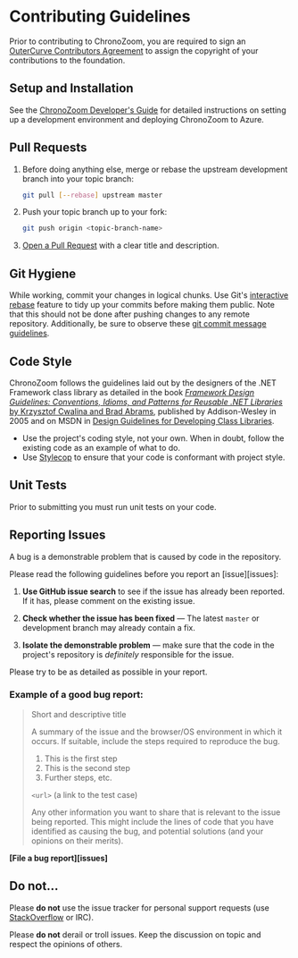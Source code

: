# Contributing Guidelines #
Prior to contributing to ChronoZoom, you are required to sign an [OuterCurve Contributors Agreement](http://www.outercurve.org/Portals/0/docs/Outercurve%20Foundation%20Contribution%20Agreement%20%28editable%29.pdf) to assign the copyright of your contributions to the foundation.

## Setup and Installation ##
See the [ChronoZoom Developer's Guide](Doc/ChronoZoom_Developer_Guide.md) for detailed instructions on setting up a development environment and deploying ChronoZoom to Azure.

## Pull Requests ##
1. Before doing anything else, merge or rebase the upstream development branch into your topic branch:

   ```bash
   git pull [--rebase] upstream master
   ```

1. Push your topic branch up to your fork:

   ```bash
   git push origin <topic-branch-name>
   ```
1. [Open a Pull Request](https://help.github.com/articles/using-pull-requests) with a clear title and description.

## Git Hygiene ##
While working, commit your changes in logical chunks. Use Git's [interactive rebase](https://help.github.com/articles/interactive-rebase) feature to tidy up your commits before making them public. Note that this should not be done after pushing changes to any remote repository. Additionally, be sure to observe these [git commit message guidelines](http://tbaggery.com/2008/04/19/a-note-about-git-commit-messages.html). 

## Code Style ##
ChronoZoom follows the guidelines laid out by the designers of the .NET Framework class library as detailed in the book [*Framework Design Guidelines: Conventions, Idioms, and Patterns for Reusable .NET Libraries* by Krzysztof Cwalina and Brad Abrams](http://www.amazon.com/Framework-Design-Guidelines-Conventions-Libraries/dp/0321545613), published by Addison-Wesley in 2005 and on MSDN in [Design Guidelines for Developing Class Libraries](http://msdn.microsoft.com/en-us/library/ms229042(VS.100).aspx).

- Use the project's coding style, not your own. When in doubt, follow the existing code as an example of what to do.
- Use [Stylecop](http://stylecop.codeplex.com/) to ensure that your code is conformant with project style.

## Unit Tests ##
Prior to submitting you must run unit tests on your code.

## Reporting Issues ##
A bug is a demonstrable problem that is caused by code in the repository.

Please read the following guidelines before you report an [issue][issues]:

1. **Use GitHub issue search** to see if the issue has already been reported. If it has, please comment on the existing issue.

1. **Check whether the issue has been fixed** &mdash; The latest `master` or development branch may already contain a fix.

1. **Isolate the demonstrable problem** &mdash; make sure that the code in the
   project's repository is _definitely_ responsible for the issue. 

Please try to be as detailed as possible in your report. 

### Example of a good bug report:

> Short and descriptive title
>
> A summary of the issue and the browser/OS environment in which it occurs. If
> suitable, include the steps required to reproduce the bug.
>
> 1. This is the first step
> 2. This is the second step
> 3. Further steps, etc.
>
> `<url>` (a link to the test case)
>
> Any other information you want to share that is relevant to the issue being
> reported. This might include the lines of code that you have identified as
> causing the bug, and potential solutions (and your opinions on their
> merits).

**[File a bug report][issues]**

## Do not…

Please **do not** use the issue tracker for personal support requests (use
[StackOverflow](http://stackoverflow.com/questions/tagged/html5boilerplate) or IRC).

Please **do not** derail or troll issues. Keep the
discussion on topic and respect the opinions of others.


